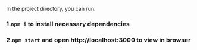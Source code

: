 In the project directory, you can run:

### 1.`npm i` to install necessary dependencies

### 2.`npm start` and open http://localhost:3000 to view in browser
